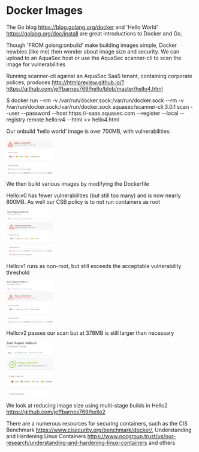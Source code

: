 # Docker Images

The Go blog <https://blog.golang.org/docker> and 'Hello World' <https://golang.org/doc/install> are great introductions to Docker and Go.

Though 'FROM golang:onbuild’ make building images simple, Docker newbies (like me) then wonder about image size and security.  We can upload to an AquaSec host or use the AquaSec scanner-cli to scan the image for vulnerabilities

Running scanner-cli against an AquaSec SaaS tenant, containing corporate polices, produces http://htmlpreview.github.io/?https://github.com/jeffbarnes769/hello/blob/master/hello4.html

$ docker run --rm -v /var/run/docker.sock:/var/run/docker.sock --rm -v /var/run/docker.sock:/var/run/docker.sock aquasec/scanner-cli:3.0.1 scan --user <userneame> --password <password> --host https://<tenant>-saas.aquasec.com --register --local --registry remote hello:v4 --html >> hello4.html

Our onbuild ‘hello world’ image is over 700MB, with vulnerabilities:

<img src="img/onbuild.jpg" width="125">

We then build various images by modifying the Dockerfile

Hello:v0 has fewer vulnerabilities (but still too many) and is now nearly 800MB.  As well our CSB policy is to not run containers as root

<img src="img/hello0.jpg" width="125">

Hello:v1 runs as non-root, but still exceeds the acceptable vulnerability threshold

<img src="img/hello1.jpg" width="125">

Hello:v2 passes our scan but at 378MB is still larger than necessary

<img src="img/hello2.jpg" width="125">

We look at reducing image size using multi-stage builds in Hello2 <https://github.com/jeffbarnes769/hello2>

There are a numerous resources for securing containers, such as the CIS Benchmark <https://www.cisecurity.org/benchmark/docker/>, Understanding and Hardening Linux Containers <https://www.nccgroup.trust/us/our-research/understanding-and-hardening-linux-containers> and others
